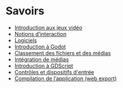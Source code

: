 # Savoirs

<!-- start-replace-subnav depth=1  -->
* [Introduction aux jeux vidéo](/02-savoirs/01-intro-jeux-video/)
* [Notions d’interaction](/02-savoirs/02-notions-interactions/)
* [Logiciels](/02-savoirs/03-logiciels/)
* [Introduction à Godot](/02-savoirs/04-intro-godot/)
* [Classement des fichiers et des médias](/02-savoirs/05-classement-fichiers/)
* [Intégration de médias](/02-savoirs/06-integration-medias/)
* [Introduction à GDScript](/02-savoirs/07-gdscript/)
* [Contrôles et dispositifs d'entrée](/02-savoirs/08-controles/)
* [Compilation de l’application (web export)](/02-savoirs/10-export-web/)
<!-- end-replace-subnav -->

